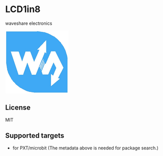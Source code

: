 # LCD1in8

waveshare electronics

![waveshare_logo.png](waveshare_logo.png)

## License

MIT

## Supported targets

* for PXT/microbit
(The metadata above is needed for package search.)

